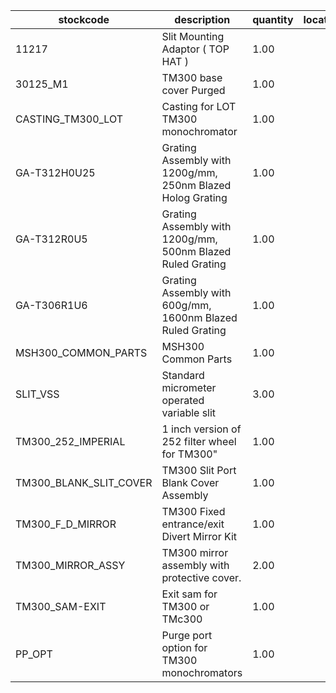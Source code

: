 |stockcode|description|quantity|location|
|---------|-----------|--------|--------|
|11217|Slit Mounting Adaptor ( TOP HAT )|1.00||
|30125_M1|TM300 base cover Purged|1.00||
|CASTING_TM300_LOT|Casting for LOT TM300 monochromator|1.00||
|GA-T312H0U25|Grating Assembly with 1200g/mm, 250nm Blazed Holog Grating|1.00||
|GA-T312R0U5|Grating Assembly with 1200g/mm, 500nm Blazed Ruled Grating|1.00||
|GA-T306R1U6|Grating Assembly with 600g/mm, 1600nm Blazed Ruled Grating|1.00||
|MSH300_COMMON_PARTS|MSH300 Common Parts|1.00||
|SLIT_VSS|Standard micrometer operated variable slit|3.00||
|TM300_252_IMPERIAL|1 inch version of 252 filter wheel for TM300"|1.00||
|TM300_BLANK_SLIT_COVER|TM300 Slit Port Blank Cover Assembly|1.00||
|TM300_F_D_MIRROR|TM300 Fixed entrance/exit Divert Mirror Kit|1.00||
|TM300_MIRROR_ASSY|TM300 mirror assembly with protective cover.|2.00||
|TM300_SAM-EXIT|Exit sam for TM300 or TMc300|1.00||
|PP_OPT|Purge port option for TM300 monochromators|1.00||
